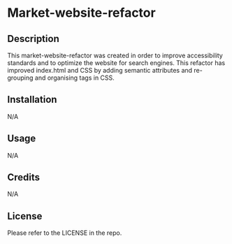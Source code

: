 # Market-website-refactor

## Description

This market-website-refactor was created in order to improve accessibility standards and to optimize the website for search engines. This refactor has improved index.html and CSS by adding semantic attributes and re-grouping and organising tags in CSS.

## Installation

N/A

## Usage

N/A

## Credits

N/A

## License

Please refer to the LICENSE in the repo.
